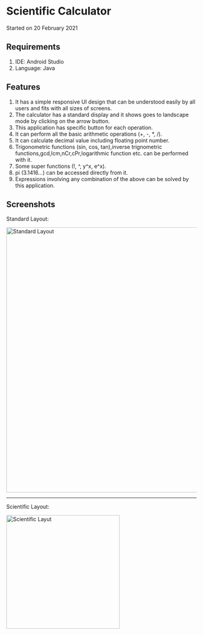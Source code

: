 # Scientific Calculator
Started on 20 February 2021

## Requirements

1.	IDE: Android Studio
2.	Language: Java


## Features
1. It has a simple responsive UI design that can be understood easily by all users and fits with all sizes of screens. 
2. The calculator has a standard display and it shows goes to landscape mode by clicking on the arrow button.
3. This application has specific button for each operation.
4. It can perform all the basic arithmetic operations (+, -, *, /). 
5. It can calculate decimal value including floating point number. 
6. Trigonometric functions (sin, cos, tan),inverse trignometric functions,gcd,lcm,nCr,cPr,logarithmic function etc. can be performed with it.
7. Some super functions (!, ^, y^x, e^x).
8. pi (3.1416…) can be accessed directly from it.
9. Expressions involving any combination of the above can be solved by this application.

## Screenshots

Standard Layout:
<div>
  <img src="https://user-images.githubusercontent.com/58555534/109202858-78938e00-77c9-11eb-9997-0ccdaddf08f1.jpg" alt="Standard Layout" height="700dp">
</div>

---

Scientific Layout:
<div>
  <img src="https://user-images.githubusercontent.com/58555534/109203504-3ae33500-77ca-11eb-9889-3d5d62335de3.jpg" alt="Scientific Layut" height="300dp">
</div>



